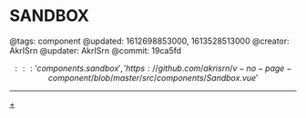 # SANDBOX

@tags: component
@updated: 1612698853000, 1613528513000
@creator: AkrISrn
@updater: AkrISrn
@commit: 19ca5fd

$$::: 'components.sandbox', 'https://github.com/akrisrn/v-no-page-component/blob/master/src/components/Sandbox.vue' $$

---

[+](/snippets/sandbox.md)
